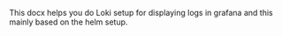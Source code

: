 This docx helps you do Loki setup for displaying logs in grafana and this mainly based on the helm setup.

